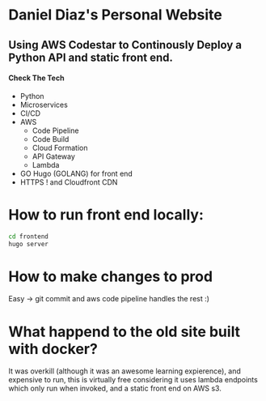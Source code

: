 # Daniel Diaz's Personal Website
## Using AWS Codestar to Continously Deploy a Python API and static front end.

#### Check The Tech
- Python
- Microservices
- CI/CD
- AWS
    - Code Pipeline
    - Code Build
    - Cloud Formation
    - API Gateway 
    - Lambda
- GO Hugo (GOLANG) for front end
- HTTPS ! and Cloudfront CDN

# How to run front end locally:
```bash
cd frontend
hugo server
```

# How to make changes to prod
Easy -> git commit and aws code pipeline handles the rest :)

# What happend to the old site built with docker?
It was overkill (although it was an awesome learning expierence), and expensive to run, this is virtually free considering it uses lambda endpoints which only run when invoked, and a static front end on AWS s3.